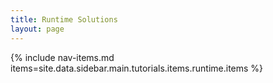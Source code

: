 ```yaml
---
title: Runtime Solutions
layout: page
---
```


{% include nav-items.md items=site.data.sidebar.main.tutorials.items.runtime.items %}
